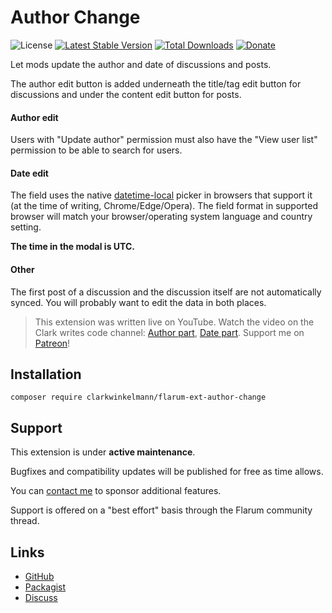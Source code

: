 # Author Change

![License](https://img.shields.io/badge/license-MIT-blue.svg) [![Latest Stable Version](https://img.shields.io/packagist/v/clarkwinkelmann/flarum-ext-author-change.svg)](https://packagist.org/packages/clarkwinkelmann/flarum-ext-author-change) [![Total Downloads](https://img.shields.io/packagist/dt/clarkwinkelmann/flarum-ext-author-change.svg)](https://packagist.org/packages/clarkwinkelmann/flarum-ext-author-change) [![Donate](https://img.shields.io/badge/paypal-donate-yellow.svg)](https://www.paypal.me/clarkwinkelmann)

Let mods update the author and date of discussions and posts.

The author edit button is added underneath the title/tag edit button for discussions and under the content edit button for posts.

#### Author edit

Users with "Update author" permission must also have the "View user list" permission to be able to search for users.

#### Date edit

The field uses the native [datetime-local](https://developer.mozilla.org/en-US/docs/Web/HTML/Element/input/datetime-local) picker in browsers that support it (at the time of writing, Chrome/Edge/Opera).
The field format in supported browser will match your browser/operating system language and country setting.

**The time in the modal is UTC.**

#### Other

The first post of a discussion and the discussion itself are not automatically synced.
You will probably want to edit the data in both places.

> This extension was written live on YouTube.
> Watch the video on the Clark writes code channel: [Author part](https://www.youtube.com/watch?v=v89ro_sO0nU), [Date part](https://www.youtube.com/watch?v=uc-itrO-nug).
> Support me on [Patreon](https://www.patreon.com/clark_writes_code)!

## Installation

    composer require clarkwinkelmann/flarum-ext-author-change

## Support

This extension is under **active maintenance**.

Bugfixes and compatibility updates will be published for free as time allows.

You can [contact me](https://clarkwinkelmann.com/flarum) to sponsor additional features.

Support is offered on a "best effort" basis through the Flarum community thread.

## Links

- [GitHub](https://github.com/clarkwinkelmann/flarum-ext-author-change)
- [Packagist](https://packagist.org/packages/clarkwinkelmann/flarum-ext-author-change)
- [Discuss](https://discuss.flarum.org/d/21731)
